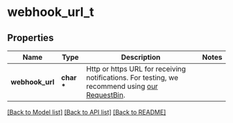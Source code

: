 # webhook_url_t

## Properties
Name | Type | Description | Notes
------------ | ------------- | ------------- | -------------
**webhook_url** | **char \*** | Http or https URL for receiving notifications. For testing, we recommend using [our RequestBin](http://bin.1msg.io). | 

[[Back to Model list]](../README.md#documentation-for-models) [[Back to API list]](../README.md#documentation-for-api-endpoints) [[Back to README]](../README.md)


